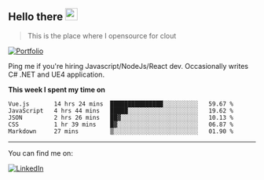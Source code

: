 <h2>Hello there <img src="https://camo.githubusercontent.com/2019d90b5d6b109833b6e130852e36fce013bb14/68747470733a2f2f63756c746f667468657061727479706172726f742e636f6d2f706172726f74732f68642f6c6170746f705f706172726f742e676966" width="25px"></h2>

>This is the place where I opensource for clout

[![Portfolio](https://img.shields.io/badge/web-portfolio-black)](https://izqalan.github.io/?utm_source=github&utm_medium=social&utm_campaign=portfolio)

Ping me if you're hiring Javascript/NodeJs/React dev. Occasionally writes C# .NET and UE4 application.

**This week I spent my time on**
<!--START_SECTION:waka-->
```text
Vue.js       14 hrs 24 mins  ███████████████░░░░░░░░░░   59.67 % 
JavaScript   4 hrs 44 mins   █████░░░░░░░░░░░░░░░░░░░░   19.62 % 
JSON         2 hrs 26 mins   ██▓░░░░░░░░░░░░░░░░░░░░░░   10.13 % 
CSS          1 hr 39 mins    █▓░░░░░░░░░░░░░░░░░░░░░░░   06.87 % 
Markdown     27 mins         ▒░░░░░░░░░░░░░░░░░░░░░░░░   01.90 % 
```
<!--END_SECTION:waka-->
___

You can find me on:

[![LinkedIn](https://img.omvr.io/linkedin.svg)](https://www.linkedin.com/in/izqalan/)
